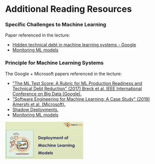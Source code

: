 # Additional Reading Resources  

### Specific Challenges to Machine Learning 
Paper referenced in the lecture:
* [Hidden technical debt in machine learning systems - Google](https://papers.nips.cc/paper/5656-hidden-technical-debt-in-machine-learning-systems.pdf)  
* [Monitoring ML models](https://christophergs.com/machine%20learning/2020/03/14/how-to-monitor-machine-learning-models/) 

### Principle for Machine Learning Systems  
The Google + Microsoft papers referenced in the lecture: 
* ["The ML Test Score: A Rubric for ML Production Readiness and Technical Debt Reduction" (2017) Breck et al. IEEE International Conference on Big Data (Google).](https://research.google/pubs/pub46555/) 
* ["Software Engineering for Machine Learning: A Case Study" (2019) Amershi et al. (Microsoft).](https://www.microsoft.com/en-us/research/uploads/prod/2019/03/amershi-icse-2019_Software_Engineering_for_Machine_Learning.pdf) 
* [Shadow Deployments.](https://christophergs.com/machine%20learning/2019/03/30/deploying-machine-learning-applications-in-shadow-mode/) 
* [Monitoring ML models](https://christophergs.com/machine%20learning/2020/03/14/how-to-monitor-machine-learning-models/) 

<img src="./images/deployment_of_ml models.png" width="50%" height="50%">
